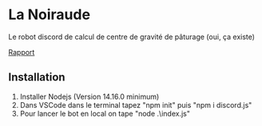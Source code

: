# La Noiraude
Le robot discord de calcul de centre de gravité de pâturage (oui, ça existe)

[Rapport](rapport.md)

## Installation
1) Installer Nodejs (Version 14.16.0 minimum)
2) Dans VSCode dans le terminal tapez "npm init" puis "npm i discord.js"
3) Pour lancer le bot en local on tape "node  .\index.js"
